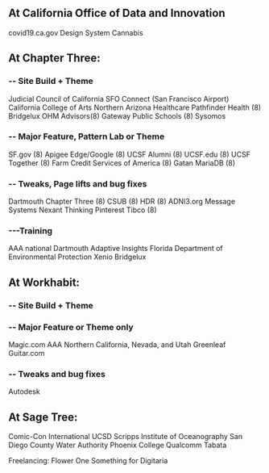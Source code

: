## At California Office of Data and Innovation
covid19.ca.gov
Design System
Cannabis


## At Chapter Three:

### -- Site Build + Theme
Judicial Council of California
SFO Connect (San Francisco Airport)
California College of Arts
Northern Arizona Healthcare
Pathfinder Health (8)
Bridgelux
OHM Advisors(8)
Gateway Public Schools (8)
Sysomos


### -- Major Feature, Pattern Lab or Theme
SF.gov (8)
Apigee Edge/Google (8)
UCSF Alumni (8)
UCSF.edu (8)
UCSF Together (8)
Farm Credit Services of America (8)
Gatan
MariaDB (8)

### -- Tweaks, Page lifts and bug fixes
Dartmouth
Chapter Three (8)
CSUB (8)
HDR (8)
ADNI3.org
Message Systems
Nexant Thinking
Pinterest
Tibco (8)

### ---Training
AAA national
Dartmouth
Adaptive Insights
Florida Department of Environmental Protection
Xenio
Bridgelux


## At Workhabit:

### -- Site Build + Theme



### -- Major Feature or Theme only
Magic.com
AAA Northern California, Nevada, and Utah
Greenleaf
Guitar.com

### -- Tweaks and bug fixes
Autodesk


## At Sage Tree:
Comic-Con International
UCSD Scripps Institute of Oceanography
San Diego County Water Authority
Phoenix College
Qualcomm
Tabata

Freelancing:
Flower One
Something for Digitaria
